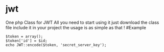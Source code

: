 # jwt
One php Class for JWT 
All you need to start using it 
just download the class file 
include it in your project 
the usage is as simple as that !
#Example 

	$token = array();
	$token['id'] = $id;
	echo JWT::encode($token, 'secret_server_key');
